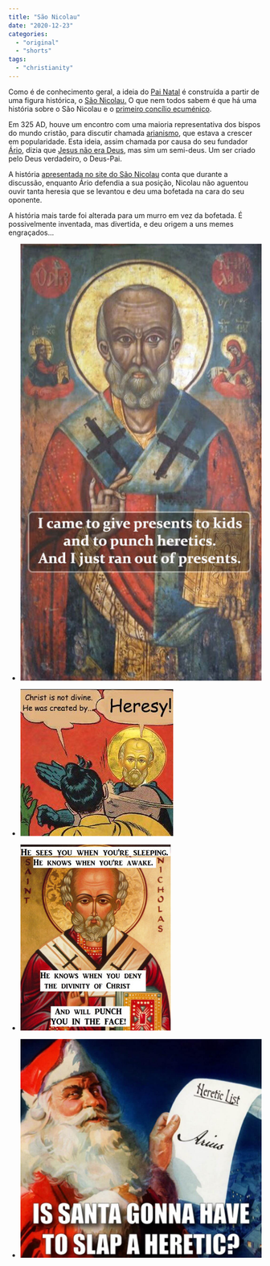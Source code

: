 ```yaml
---
title: "São Nicolau"
date: "2020-12-23"
categories: 
  - "original"
  - "shorts"
tags: 
  - "christianity"
---
```


Como é de conhecimento geral, a ideia do [Pai Natal](https://en.wikipedia.org/wiki/Saint_Nicholas) é construída a partir de uma figura histórica, o [São Nicolau.](https://www.stnicholascenter.org/) O que nem todos sabem é que há uma história sobre o São Nicolau e o [primeiro concílio ecuménico](https://pt.wikipedia.org/wiki/Primeiro_Conc%C3%ADlio_de_Niceia).

Em 325 AD, houve um encontro com uma maioria representativa dos bispos do mundo cristão, para discutir chamada [arianismo](https://pt.wikipedia.org/wiki/Arianismo), que estava a crescer em popularidade. Esta ideia, assim chamada por causa do seu fundador [Ário](https://pt.wikipedia.org/wiki/%C3%81rio), dizia que [Jesus não era Deus](/pt/2023/09/a-divindade-de-cristo), mas sim um semi-deus. Um ser criado pelo Deus verdadeiro, o Deus-Pai.

A história [apresentada no site do São Nicolau](https://www.stnicholascenter.org/who-is-st-nicholas/stories-legends/traditional-stories/life-of-nicholas/bishop-nicholas-loses-his-cool) conta que durante a discussão, enquanto Ário defendia a sua posição, Nicolau não aguentou ouvir tanta heresia que se levantou e deu uma bofetada na cara do seu oponente.

A história mais tarde foi alterada para um murro em vez da bofetada. É possivelmente inventada, mas divertida, e deu origem a uns memes engraçados...

- ![](images/WhatsApp-Image-2020-12-02-at-11.20.00.jpeg)
    
- ![](images/WhatsApp-Image-2020-12-02-at-11.19.06.jpeg)
    
- ![](images/WhatsApp-Image-2020-12-02-at-11.19.44.jpeg)
    
- ![](images/WhatsApp-Image-2020-12-02-at-11.19.25-1024x927.jpeg)
